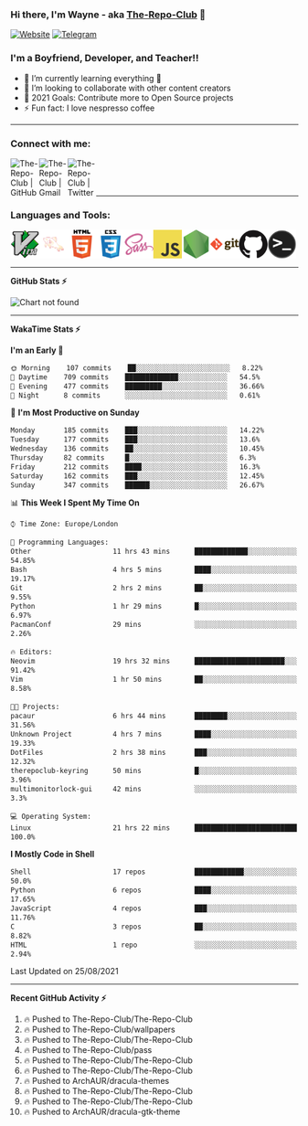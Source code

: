 ### Hi there, I'm Wayne - aka [The-Repo-Club][website] 👋

[![Website](https://img.shields.io/website?label=github.com/The-Repo-Club/&color=orange&style=flat-square&url=https://github.com/The-Repo-Club/)][website]
[![Telegram](https://img.shields.io/badge/Chat%20on-Telegram-orange.svg?color=orange&logo=telegram&style=flat-square)][telegram]

### I'm a Boyfriend, Developer, and Teacher!!

- 🌱 I’m currently learning everything 🤣
- 👯 I’m looking to collaborate with other content creators
- 🥅 2021 Goals: Contribute more to Open Source projects
- ⚡ Fun fact: I love nespresso coffee

---
### Connect with me:

[<img align="left" alt="The-Repo-Club | GitHub" width="50px" src="https://cdn.jsdelivr.net/npm/simple-icons@v3/icons/github.svg" />][website]
[<img align="left" alt="The-Repo-Club | Gmail" width="50px" src="https://cdn.jsdelivr.net/npm/simple-icons@v3/icons/gmail.svg" />][email]
[<img align="left" alt="The-Repo-Club | Twitter" width="50px" src="https://cdn.jsdelivr.net/npm/simple-icons@v3/icons/telegram.svg" />][telegram]

[website]: https://github.com/The-Repo-Club/
[email]: mailto:wayne6324@gmail.com
[telegram]: https://t.me/TheRepoClub

<br />
<br />
<br />

---
### Languages and Tools:

<img align="left" alt="Vim" width="50px" src="https://raw.githubusercontent.com/github/explore/80688e429a7d4ef2fca1e82350fe8e3517d3494d/topics/vim/vim.png" />
<img align="left" alt="Fish" width="50px" src="https://raw.githubusercontent.com/github/explore/80688e429a7d4ef2fca1e82350fe8e3517d3494d/topics/fish/fish.png" />
<img align="left" alt="HTML5" width="50px" src="https://raw.githubusercontent.com/github/explore/80688e429a7d4ef2fca1e82350fe8e3517d3494d/topics/html/html.png" />
<img align="left" alt="CSS3" width="50px" src="https://raw.githubusercontent.com/github/explore/80688e429a7d4ef2fca1e82350fe8e3517d3494d/topics/css/css.png" />
<img align="left" alt="Sass" width="50px" src="https://raw.githubusercontent.com/github/explore/80688e429a7d4ef2fca1e82350fe8e3517d3494d/topics/sass/sass.png" />
<img align="left" alt="JavaScript" width="50px" src="https://raw.githubusercontent.com/github/explore/80688e429a7d4ef2fca1e82350fe8e3517d3494d/topics/javascript/javascript.png" />
<img align="left" alt="Node.js" width="50px" src="https://raw.githubusercontent.com/github/explore/80688e429a7d4ef2fca1e82350fe8e3517d3494d/topics/nodejs/nodejs.png" />
<img align="left" alt="Git" width="50px" src="https://raw.githubusercontent.com/github/explore/80688e429a7d4ef2fca1e82350fe8e3517d3494d/topics/git/git.png" />
<img align="left" alt="GitHub" width="50px" src="https://raw.githubusercontent.com/github/explore/78df643247d429f6cc873026c0622819ad797942/topics/github/github.png" />
<img align="left" alt="Terminal" width="50px" src="https://raw.githubusercontent.com/github/explore/80688e429a7d4ef2fca1e82350fe8e3517d3494d/topics/terminal/terminal.png" />

<br />
<br />
<br />

---

**GitHub Stats ⚡**

![Chart not found](https://github-readme-stats.vercel.app/api?username=The-Repo-Club&theme=tokyonight&show_icons=true&count_private=true&hide_border=true&include_all_commits=true&custom_title=The-Repo-Club%27s+GitHub+Stats)


---

**WakaTime Stats ⚡**

<!--START_SECTION:waka-->
**I'm an Early 🐤** 

```text
🌞 Morning    107 commits    ██░░░░░░░░░░░░░░░░░░░░░░░   8.22% 
🌆 Daytime    709 commits    █████████████░░░░░░░░░░░░   54.5% 
🌃 Evening    477 commits    █████████░░░░░░░░░░░░░░░░   36.66% 
🌙 Night      8 commits      ░░░░░░░░░░░░░░░░░░░░░░░░░   0.61%

```
📅 **I'm Most Productive on Sunday** 

```text
Monday       185 commits    ███░░░░░░░░░░░░░░░░░░░░░░   14.22% 
Tuesday      177 commits    ███░░░░░░░░░░░░░░░░░░░░░░   13.6% 
Wednesday    136 commits    ██░░░░░░░░░░░░░░░░░░░░░░░   10.45% 
Thursday     82 commits     █░░░░░░░░░░░░░░░░░░░░░░░░   6.3% 
Friday       212 commits    ████░░░░░░░░░░░░░░░░░░░░░   16.3% 
Saturday     162 commits    ███░░░░░░░░░░░░░░░░░░░░░░   12.45% 
Sunday       347 commits    ██████░░░░░░░░░░░░░░░░░░░   26.67%

```


📊 **This Week I Spent My Time On** 

```text
⌚︎ Time Zone: Europe/London

💬 Programming Languages: 
Other                    11 hrs 43 mins      █████████████░░░░░░░░░░░░   54.85% 
Bash                     4 hrs 5 mins        ████░░░░░░░░░░░░░░░░░░░░░   19.17% 
Git                      2 hrs 2 mins        ██░░░░░░░░░░░░░░░░░░░░░░░   9.55% 
Python                   1 hr 29 mins        █░░░░░░░░░░░░░░░░░░░░░░░░   6.97% 
PacmanConf               29 mins             ░░░░░░░░░░░░░░░░░░░░░░░░░   2.26%

🔥 Editors: 
Neovim                   19 hrs 32 mins      ██████████████████████░░░   91.42% 
Vim                      1 hr 50 mins        ██░░░░░░░░░░░░░░░░░░░░░░░   8.58%

🐱‍💻 Projects: 
pacaur                   6 hrs 44 mins       ████████░░░░░░░░░░░░░░░░░   31.56% 
Unknown Project          4 hrs 7 mins        ████░░░░░░░░░░░░░░░░░░░░░   19.33% 
DotFiles                 2 hrs 38 mins       ███░░░░░░░░░░░░░░░░░░░░░░   12.32% 
therepoclub-keyring      50 mins             █░░░░░░░░░░░░░░░░░░░░░░░░   3.96% 
multimonitorlock-gui     42 mins             ░░░░░░░░░░░░░░░░░░░░░░░░░   3.3%

💻 Operating System: 
Linux                    21 hrs 22 mins      █████████████████████████   100.0%

```

**I Mostly Code in Shell** 

```text
Shell                    17 repos            ████████████░░░░░░░░░░░░░   50.0% 
Python                   6 repos             ████░░░░░░░░░░░░░░░░░░░░░   17.65% 
JavaScript               4 repos             ███░░░░░░░░░░░░░░░░░░░░░░   11.76% 
C                        3 repos             ██░░░░░░░░░░░░░░░░░░░░░░░   8.82% 
HTML                     1 repo              ░░░░░░░░░░░░░░░░░░░░░░░░░   2.94%

```



 Last Updated on 25/08/2021
<!--END_SECTION:waka-->

---

**Recent GitHub Activity :zap:**

<!--START_SECTION:activity-->
1. 🔥 Pushed to The-Repo-Club/The-Repo-Club
2. 🔥 Pushed to The-Repo-Club/wallpapers
3. 🔥 Pushed to The-Repo-Club/The-Repo-Club
4. 🔥 Pushed to The-Repo-Club/pass
5. 🔥 Pushed to The-Repo-Club/The-Repo-Club
6. 🔥 Pushed to The-Repo-Club/The-Repo-Club
7. 🔥 Pushed to ArchAUR/dracula-themes
8. 🔥 Pushed to The-Repo-Club/The-Repo-Club
9. 🔥 Pushed to The-Repo-Club/The-Repo-Club
10. 🔥 Pushed to ArchAUR/dracula-gtk-theme
<!--END_SECTION:activity-->